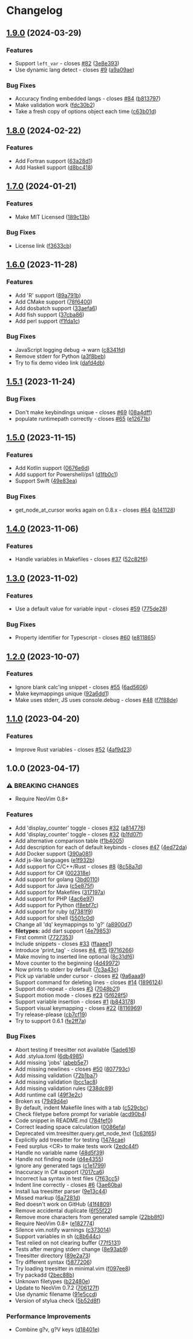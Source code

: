 # Changelog

## [1.9.0](https://github.com/andrewferrier/debugprint.nvim/compare/v1.8.0...v1.9.0) (2024-03-29)


### Features

* Support `left_var` - closes [#82](https://github.com/andrewferrier/debugprint.nvim/issues/82) ([3e8e393](https://github.com/andrewferrier/debugprint.nvim/commit/3e8e393d8ef538baf4398f5657f2f50040a2648b))
* Use dynamic lang detect - closes [#9](https://github.com/andrewferrier/debugprint.nvim/issues/9) ([a9a09ae](https://github.com/andrewferrier/debugprint.nvim/commit/a9a09ae307c120e8eb103399ebe57b6a861ea986))


### Bug Fixes

* Accuracy finding embedded langs - closes [#84](https://github.com/andrewferrier/debugprint.nvim/issues/84) ([b813797](https://github.com/andrewferrier/debugprint.nvim/commit/b813797c8a78fb8683b495453de9ba7c4c4d2416))
* Make validation work ([fdc30b2](https://github.com/andrewferrier/debugprint.nvim/commit/fdc30b2572bdc65587e9e57d9d09f1b20e587010))
* Take a fresh copy of options object each time ([c63b01d](https://github.com/andrewferrier/debugprint.nvim/commit/c63b01dbcf024647de999714fd97f518f6d0c4e7))

## [1.8.0](https://github.com/andrewferrier/debugprint.nvim/compare/v1.7.0...v1.8.0) (2024-02-22)


### Features

* Add Fortran support ([63a28d1](https://github.com/andrewferrier/debugprint.nvim/commit/63a28d1b3a585dd08e273bc8b735e845387e49e6))
* Add Haskell support ([d8bc418](https://github.com/andrewferrier/debugprint.nvim/commit/d8bc418262c51b43e282945c4f8d47f4ae8226f2))

## [1.7.0](https://github.com/andrewferrier/debugprint.nvim/compare/v1.6.0...v1.7.0) (2024-01-21)


### Features

* Make MIT Licensed ([189c13b](https://github.com/andrewferrier/debugprint.nvim/commit/189c13b410d2a7fff9ace474a4aede6db3bbdcbc))


### Bug Fixes

* License link ([f3633cb](https://github.com/andrewferrier/debugprint.nvim/commit/f3633cb2206299d263e107acd64698dcd6b47a55))

## [1.6.0](https://github.com/andrewferrier/debugprint.nvim/compare/v1.5.1...v1.6.0) (2023-11-28)


### Features

* Add 'R' support ([89a791b](https://github.com/andrewferrier/debugprint.nvim/commit/89a791ba9eda248f892eb6675ebc02d5805f8ce5))
* Add CMake support ([78f6400](https://github.com/andrewferrier/debugprint.nvim/commit/78f64000415357e3351f9e8a0882e021c804b653))
* Add dosbatch support ([33aefa6](https://github.com/andrewferrier/debugprint.nvim/commit/33aefa6076c80beda623300152e15003662cfbbd))
* Add fish support ([37cba86](https://github.com/andrewferrier/debugprint.nvim/commit/37cba864e0a127c2cb50f66114c21a9016328cc8))
* Add perl support ([f1fda1c](https://github.com/andrewferrier/debugprint.nvim/commit/f1fda1c95a7777aabde7660b74c2c8adef8fb949))


### Bug Fixes

* JavaScript logging debug → warn ([c8341fd](https://github.com/andrewferrier/debugprint.nvim/commit/c8341fddca633ffe8b50474601c3651f260dbeed))
* Remove stderr for Python ([a3f8beb](https://github.com/andrewferrier/debugprint.nvim/commit/a3f8bebb76b1ce44a9a3cdd3ae748e1ba883d325))
* Try to fix demo video link ([dafd4db](https://github.com/andrewferrier/debugprint.nvim/commit/dafd4db801174cc9544715cdcb3b72fd8f65ce2d))

## [1.5.1](https://github.com/andrewferrier/debugprint.nvim/compare/v1.5.0...v1.5.1) (2023-11-24)


### Bug Fixes

* Don't make keybindings unique - closes [#69](https://github.com/andrewferrier/debugprint.nvim/issues/69) ([08a4dff](https://github.com/andrewferrier/debugprint.nvim/commit/08a4dff0c73d80efad06bbd28b933b3a309af9f6))
* populate runtimepath correctly - closes [#65](https://github.com/andrewferrier/debugprint.nvim/issues/65) ([e12671b](https://github.com/andrewferrier/debugprint.nvim/commit/e12671b96050a79606d63504e196f4df0fccc2e2))

## [1.5.0](https://github.com/andrewferrier/debugprint.nvim/compare/v1.4.0...v1.5.0) (2023-11-15)


### Features

* Add Kotlin support ([0676e6d](https://github.com/andrewferrier/debugprint.nvim/commit/0676e6d2b9ac6faef0ca5a664af632af658d84ed))
* Add support for Powershell/ps1 ([d1fb0c1](https://github.com/andrewferrier/debugprint.nvim/commit/d1fb0c1ff41c7d823fa870c316de8320d202144d))
* Support Swift ([49e83ea](https://github.com/andrewferrier/debugprint.nvim/commit/49e83ea3c2cec7b4cff836b7c773110dcf1ed528))


### Bug Fixes

* get_node_at_cursor works again on 0.8.x - closes [#64](https://github.com/andrewferrier/debugprint.nvim/issues/64) ([b141128](https://github.com/andrewferrier/debugprint.nvim/commit/b14112882ab1247dd3480eabe3bac7b20ffe3334))

## [1.4.0](https://github.com/andrewferrier/debugprint.nvim/compare/v1.3.0...v1.4.0) (2023-11-06)


### Features

* Handle variables in Makefiles - closes [#37](https://github.com/andrewferrier/debugprint.nvim/issues/37) ([52c82f6](https://github.com/andrewferrier/debugprint.nvim/commit/52c82f6c3c01f09c7812793bbce50206a4c20030))

## [1.3.0](https://github.com/andrewferrier/debugprint.nvim/compare/v1.2.0...v1.3.0) (2023-11-02)


### Features

* Use a default value for variable input - closes [#59](https://github.com/andrewferrier/debugprint.nvim/issues/59) ([775de28](https://github.com/andrewferrier/debugprint.nvim/commit/775de28f3477f3f3498a55e267cbfde1d7a7a39d))


### Bug Fixes

* Property identifier for Typescript - closes [#60](https://github.com/andrewferrier/debugprint.nvim/issues/60) ([e811865](https://github.com/andrewferrier/debugprint.nvim/commit/e81186571ea7358f65536a8d72197f5b6bea12ba))

## [1.2.0](https://github.com/andrewferrier/debugprint.nvim/compare/v1.1.0...v1.2.0) (2023-10-07)


### Features

* Ignore blank calc'ing snippet - closes [#55](https://github.com/andrewferrier/debugprint.nvim/issues/55) ([6ad5606](https://github.com/andrewferrier/debugprint.nvim/commit/6ad5606eebe7b872da1683c90ad5ec2bb071919a))
* Make keymappings unique ([92a6dd1](https://github.com/andrewferrier/debugprint.nvim/commit/92a6dd1a5958a7f951aa70c37d48ebdd20cd8203))
* Make uses stderr, JS uses console.debug - closes [#48](https://github.com/andrewferrier/debugprint.nvim/issues/48) ([f7f88de](https://github.com/andrewferrier/debugprint.nvim/commit/f7f88de9791ecee16cab028907cacfd88df289d2))

## [1.1.0](https://github.com/andrewferrier/debugprint.nvim/compare/v1.0.0...v1.1.0) (2023-04-20)


### Features

* Improve Rust variables - closes [#52](https://github.com/andrewferrier/debugprint.nvim/issues/52) ([4af9d23](https://github.com/andrewferrier/debugprint.nvim/commit/4af9d23b34a63cb2f371dad654b4141554d3d194))

## 1.0.0 (2023-04-17)


### ⚠ BREAKING CHANGES

* Require NeoVim 0.8+

### Features

* Add 'display_counter' toggle - closes [#32](https://github.com/andrewferrier/debugprint.nvim/issues/32) ([a814776](https://github.com/andrewferrier/debugprint.nvim/commit/a8147760ca08a86a0d44696048d37d3dac352095))
* Add 'display_counter' toggle - closes [#32](https://github.com/andrewferrier/debugprint.nvim/issues/32) ([b1fd07f](https://github.com/andrewferrier/debugprint.nvim/commit/b1fd07f96bee7e50a26b675e9c160c8cb262c69a))
* Add alternative comparison table ([f1b4005](https://github.com/andrewferrier/debugprint.nvim/commit/f1b4005781cd32fc1f3611fa2a23b5cf5fa6ca59))
* Add description for each of default keybinds - closes [#47](https://github.com/andrewferrier/debugprint.nvim/issues/47) ([4ed72da](https://github.com/andrewferrier/debugprint.nvim/commit/4ed72da2f8c8f881113b6d10d5a566fc3a6e200c))
* Add Docker support ([390a081](https://github.com/andrewferrier/debugprint.nvim/commit/390a08146aa7ac22ea2c37b23bcd61066bb84a58))
* Add js-like languages ([e1f932b](https://github.com/andrewferrier/debugprint.nvim/commit/e1f932b4bdfe444c0c6fd2d1e9b3a4a4adbcc166))
* Add support for C/C++/Rust - closes [#8](https://github.com/andrewferrier/debugprint.nvim/issues/8) ([8c58a7d](https://github.com/andrewferrier/debugprint.nvim/commit/8c58a7d4bb00c58b3e4ddbfef34bfef4e001148c))
* Add support for C# ([002318e](https://github.com/andrewferrier/debugprint.nvim/commit/002318e07225773a514de41ab7840727b4b62eeb))
* Add support for golang ([3bd0110](https://github.com/andrewferrier/debugprint.nvim/commit/3bd0110ed8cb84a2e1a3c40c016c043058afc32b))
* Add support for Java ([c5e875f](https://github.com/andrewferrier/debugprint.nvim/commit/c5e875f701def6130371f344edaa580170b20d01))
* Add support for Makefiles ([317197a](https://github.com/andrewferrier/debugprint.nvim/commit/317197a9a9feacf03f840747489c8b9356d0d75d))
* Add support for PHP ([4ac6e97](https://github.com/andrewferrier/debugprint.nvim/commit/4ac6e979e68217e82c92596480cc7d62b106a3db))
* Add support for Python ([f8ebf7c](https://github.com/andrewferrier/debugprint.nvim/commit/f8ebf7c455f925df7cc83a9408841f5156a60a8d))
* Add support for ruby ([d7381f9](https://github.com/andrewferrier/debugprint.nvim/commit/d7381f97fa5c492691e35d7d145d2da86f937eb9))
* Add support for shell ([5501c0d](https://github.com/andrewferrier/debugprint.nvim/commit/5501c0d1648e59c6848b9e7d3a062da2f4e8ee19))
* Change all 'dq' keymappings to 'g?' ([a8900d7](https://github.com/andrewferrier/debugprint.nvim/commit/a8900d7fcc7a639968654c711492340e0af93f6f))
* **filetypes:** add dart support ([4e79853](https://github.com/andrewferrier/debugprint.nvim/commit/4e798533dea5805fd96f6890082105400eea309f))
* First commit ([7727353](https://github.com/andrewferrier/debugprint.nvim/commit/7727353b047c114e1d22d3f210a0d0ceb66276e8))
* Include snippets - closes [#33](https://github.com/andrewferrier/debugprint.nvim/issues/33) ([ffaaee1](https://github.com/andrewferrier/debugprint.nvim/commit/ffaaee1d8863ab6aa5e032d4f57136396e653d78))
* Introduce 'print_tag' - closes [#4](https://github.com/andrewferrier/debugprint.nvim/issues/4), [#15](https://github.com/andrewferrier/debugprint.nvim/issues/15) ([9716266](https://github.com/andrewferrier/debugprint.nvim/commit/97162667cbbe388d050037bf8be3a8cb93b30220))
* Make moving to inserted line optional ([8c31df6](https://github.com/andrewferrier/debugprint.nvim/commit/8c31df616aedc3442f92faed67e227340a5439ce))
* Move counter to the beginning ([4d49972](https://github.com/andrewferrier/debugprint.nvim/commit/4d49972a7dd60ca727b8b1ead44d29e4eb292ef5))
* Now prints to stderr by default ([7c3a43c](https://github.com/andrewferrier/debugprint.nvim/commit/7c3a43cf18d955fe2bca3811cb3e80b9b79e7f78))
* Pick up variable under cursor - closes [#2](https://github.com/andrewferrier/debugprint.nvim/issues/2) ([9a6aaa9](https://github.com/andrewferrier/debugprint.nvim/commit/9a6aaa9980bbbadb0f64970a9b8b402e15ad3aee))
* Support command for deleting lines - closes [#14](https://github.com/andrewferrier/debugprint.nvim/issues/14) ([1896124](https://github.com/andrewferrier/debugprint.nvim/commit/18961241133c328497edc4e0191463c3bc35c7ad))
* Support dot-repeat - closes [#3](https://github.com/andrewferrier/debugprint.nvim/issues/3) ([7048b21](https://github.com/andrewferrier/debugprint.nvim/commit/7048b2122ef2e0112164db878c3915d10398a0b5))
* Support motion mode - closes [#23](https://github.com/andrewferrier/debugprint.nvim/issues/23) ([5f628f5](https://github.com/andrewferrier/debugprint.nvim/commit/5f628f5624e86645149a14e858c5354b0bd599c8))
* Support variable insertion - closes [#1](https://github.com/andrewferrier/debugprint.nvim/issues/1) ([b843178](https://github.com/andrewferrier/debugprint.nvim/commit/b84317886123055a1567cc691d98cf0dc33f7c74))
* Support visual keymapping - closes [#22](https://github.com/andrewferrier/debugprint.nvim/issues/22) ([8116969](https://github.com/andrewferrier/debugprint.nvim/commit/8116969b41abca1f2447b5c19199a08a2fbc3be9))
* Try release-please ([cb7cf19](https://github.com/andrewferrier/debugprint.nvim/commit/cb7cf19d0fc0c007d2b68d10ef74038945e2fe88))
* Try to support 0.6.1 ([fe2ff7a](https://github.com/andrewferrier/debugprint.nvim/commit/fe2ff7a61c054681bbbe740c907e01c06778be60))


### Bug Fixes

* Abort testing if treesitter not available ([5ade616](https://github.com/andrewferrier/debugprint.nvim/commit/5ade616b401e4d34db5e25c283676d588acc06e5))
* Add .stylua.toml ([6db4985](https://github.com/andrewferrier/debugprint.nvim/commit/6db4985264aeb616a1feb031a97e51f1c2f7bd5a))
* Add missing 'jobs' ([abeb5e7](https://github.com/andrewferrier/debugprint.nvim/commit/abeb5e74f197d20645678e044d670ab424137b94))
* Add missing newlines - closes [#50](https://github.com/andrewferrier/debugprint.nvim/issues/50) ([807793c](https://github.com/andrewferrier/debugprint.nvim/commit/807793c7dc0104e236fdeb6996c128e79aa763ff))
* Add missing validation ([72b1ba7](https://github.com/andrewferrier/debugprint.nvim/commit/72b1ba7fb6242426cd781d0175a064abdb4a00df))
* Add missing validation ([bcc1ac8](https://github.com/andrewferrier/debugprint.nvim/commit/bcc1ac88eb00e3c9d2f86ef9d4c63b0033359441))
* Add missing validation rules ([238dc89](https://github.com/andrewferrier/debugprint.nvim/commit/238dc891bbd4a7a897d683a8ac89bb676d0eaaa6))
* Add runtime call ([49f3e2c](https://github.com/andrewferrier/debugprint.nvim/commit/49f3e2cc30a24a32258a695d0dfc95d89bf7aaec))
* Broken xs ([7949d4e](https://github.com/andrewferrier/debugprint.nvim/commit/7949d4efebc90c860e2c887e0cec1fe3f38ebd57))
* By default, indent Makefile lines with a tab ([c529cbc](https://github.com/andrewferrier/debugprint.nvim/commit/c529cbc8d7cb2c2afe50a3bfa69fa423e1b8d9a4))
* Check filetype before prompt for variable ([acd90b4](https://github.com/andrewferrier/debugprint.nvim/commit/acd90b436ec8a67161c5432bf633685b419a2b85))
* Code snippet in README.md ([784fef0](https://github.com/andrewferrier/debugprint.nvim/commit/784fef05ed6436be039286d5b496febe688a3fa8))
* Correct leading space calculation ([0086efa](https://github.com/andrewferrier/debugprint.nvim/commit/0086efaed7b7eb999b854924b9b0d6c4d4bb9389))
* Deprecated vim.treesitter.query.get_node_text ([1c63f65](https://github.com/andrewferrier/debugprint.nvim/commit/1c63f65ab34fa8a59ec184211d527c17677c8cb1))
* Explicitly add treesitter for testing ([1474cae](https://github.com/andrewferrier/debugprint.nvim/commit/1474cae7de1ba6d51d34ac665e1c709e9b766f81))
* Feed surplus &lt;CR&gt; to make tests work ([2edc44f](https://github.com/andrewferrier/debugprint.nvim/commit/2edc44f5192ba9715076fd981686bd7b61a5352b))
* Handle no variable name ([48d5f39](https://github.com/andrewferrier/debugprint.nvim/commit/48d5f39f96fc28fecd46d4e16000d36670509aa5))
* Handle not finding node ([d4e4355](https://github.com/andrewferrier/debugprint.nvim/commit/d4e4355e6ba1ee9c2f2539fc5ae68857037251c5))
* Ignore any generated tags ([c1e1799](https://github.com/andrewferrier/debugprint.nvim/commit/c1e1799c0415331b39bf17f75db63beca849eec5))
* Inaccuracy in C# support ([7017ca6](https://github.com/andrewferrier/debugprint.nvim/commit/7017ca637402521acc4077b09462aa081d0c84fe))
* Incorrect lua syntax in test files ([7f63cc5](https://github.com/andrewferrier/debugprint.nvim/commit/7f63cc53c6e5632841e5afeb74d4710748bd248e))
* Indent line correctly - closes [#6](https://github.com/andrewferrier/debugprint.nvim/issues/6) ([3ae60ba](https://github.com/andrewferrier/debugprint.nvim/commit/3ae60bab16680231254ade067427e34a50270b39))
* Install lua treesitter parser ([9e13c44](https://github.com/andrewferrier/debugprint.nvim/commit/9e13c445c6f1932d34730b414933828428c9ff01))
* Missed markup ([6a7281d](https://github.com/andrewferrier/debugprint.nvim/commit/6a7281d8a583dbc4a94ee3a4edf3b9ba10af1124))
* Red doesn't work on GitHub ([41f4809](https://github.com/andrewferrier/debugprint.nvim/commit/41f4809711ccfc1e0b6c2cf565bae15173793260))
* Remove accidental duplicate ([6f55f22](https://github.com/andrewferrier/debugprint.nvim/commit/6f55f225751e559eff858cd22c55a31f6684701b))
* Remove more characters from generated sample ([22bb8f0](https://github.com/andrewferrier/debugprint.nvim/commit/22bb8f03f153d385a48155075b020240be26a089))
* Require NeoVim 0.8+ ([e182774](https://github.com/andrewferrier/debugprint.nvim/commit/e1827741b7b8937c4d71fd9b0a7233b94e1a62b2))
* Silence vim.notify warnings ([c373014](https://github.com/andrewferrier/debugprint.nvim/commit/c37301425f5444921a31e9fd3b30d0ce13a104d3))
* Support variables in sh ([c8b644c](https://github.com/andrewferrier/debugprint.nvim/commit/c8b644c012125f010192271def6f3feb8cd890ef))
* Test relied on not clearing buffer ([77f5131](https://github.com/andrewferrier/debugprint.nvim/commit/77f51315d7585a40750265c6dd2b75635ca75f99))
* Tests after merging stderr change ([8e93ab9](https://github.com/andrewferrier/debugprint.nvim/commit/8e93ab97ba3f4a3ee733349bdfa9089f96003e23))
* Treesitter directory ([89e2a73](https://github.com/andrewferrier/debugprint.nvim/commit/89e2a730b5227af138b88f5e2be5113de028970f))
* Try different syntax ([5877206](https://github.com/andrewferrier/debugprint.nvim/commit/5877206a1f08ebfc3f4efc976f39a5b5bd22eb3e))
* Try loading treesitter in minimal.vim ([f097ee8](https://github.com/andrewferrier/debugprint.nvim/commit/f097ee8f165fade0ce04982d4caf5d9ffdae9b06))
* Try packadd ([2bec88b](https://github.com/andrewferrier/debugprint.nvim/commit/2bec88b13f6d4854065ee4326409e8dad14e532e))
* Unknown filetypes ([b22480e](https://github.com/andrewferrier/debugprint.nvim/commit/b22480e7a5de281d620a399fef70649050e389bd))
* Update to NeoVim 0.7.2 ([706127f](https://github.com/andrewferrier/debugprint.nvim/commit/706127fd32a5a7c072fcd841763b998ace586b43))
* Use dynamic filename ([91e5ccd](https://github.com/andrewferrier/debugprint.nvim/commit/91e5ccd37f6124618af026b46f1a068eb6954db5))
* Version of stylua check ([5b52d8f](https://github.com/andrewferrier/debugprint.nvim/commit/5b52d8f1e2a173322c537156b9b2f127c73071ee))


### Performance Improvements

* Combine g?v, g?V keys ([d18401e](https://github.com/andrewferrier/debugprint.nvim/commit/d18401ef50cf1ecadcd520c87b085b633214aeb6))
